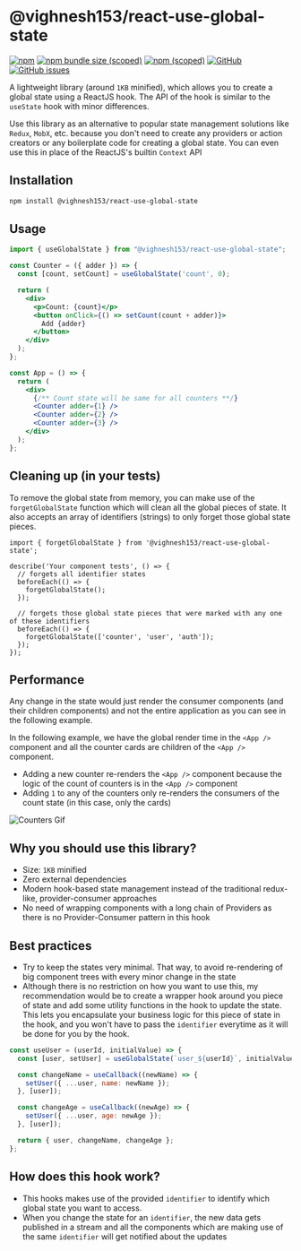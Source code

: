 # @vighnesh153/react-use-global-state

[![npm](https://img.shields.io/npm/dt/@vighnesh153/react-use-global-state)](https://img.shields.io/npm/dt/@vighnesh153/react-use-global-state)
[![npm bundle size (scoped)](https://img.shields.io/bundlephobia/minzip/@vighnesh153/react-use-global-state)](https://img.shields.io/bundlephobia/minzip/@vighnesh153/react-use-global-state)
[![npm (scoped)](https://img.shields.io/npm/v/@vighnesh153/-version)](https://www.npmjs.com/package/@vighnesh153/-version)
[![GitHub](https://img.shields.io/github/license/vighnesh153/vighnesh153-turbo)](https://github.com/vighnesh153/vighnesh153-turbo/blob/main/LICENSE)
[![GitHub issues](https://img.shields.io/github/issues/vighnesh153/vighnesh153-turbo)](https://github.com/vighnesh153/vighnesh153-turbo/issues)

A lightweight library (around `1KB` minified), which allows you to create a global state using a ReactJS hook. The API
of the hook is similar to the `useState` hook with minor differences.

Use this library as an alternative to popular state management solutions like `Redux`, `MobX`, etc. because you don't
need to create any providers or action creators or any boilerplate code for creating a global state. You can even use
this in place of the ReactJS's builtin `Context` API

## Installation

```bash
npm install @vighnesh153/react-use-global-state
```

## Usage

```jsx
import { useGlobalState } from "@vighnesh153/react-use-global-state";

const Counter = ({ adder }) => {
  const [count, setCount] = useGlobalState('count', 0);

  return (
    <div>
      <p>Count: {count}</p>
      <button onClick={() => setCount(count + adder)}>
        Add {adder}
      </button>
    </div>
  );
};

const App = () => {
  return (
    <div>
      {/** Count state will be same for all counters **/}
      <Counter adder={1} />
      <Counter adder={2} />
      <Counter adder={3} />
    </div>
  );
};
```

## Cleaning up (in your tests)

To remove the global state from memory, you can make use of the `forgetGlobalState` function which will clean all the
global pieces of state. It also accepts an array of identifiers (strings) to only forget those global state pieces.

```tsx
import { forgetGlobalState } from '@vighnesh153/react-use-global-state';

describe('Your component tests', () => {
  // forgets all identifier states
  beforeEach(() => {
    forgetGlobalState();
  });

  // forgets those global state pieces that were marked with any one of these identifiers 
  beforeEach(() => {
    forgetGlobalState(['counter', 'user', 'auth']);
  });
});
```

## Performance

Any change in the state would just render the consumer components (and their children components) and not the entire
application as you can see in the following example.

In the following example, we have the global render time in the `<App />` component and all the counter cards are
children of the `<App />` component.

* Adding a new counter re-renders the `<App />` component because the logic of the count of counters is in the `<App />`
  component
* Adding `1` to any of the counters only re-renders the consumers of the count state (in this case, only the cards)

![Counters Gif](https://i.imgur.com/hyP7VWe.gif)

## Why you should use this library?

* Size: `1KB` minified
* Zero external dependencies
* Modern hook-based state management instead of the traditional redux-like, provider-consumer approaches
* No need of wrapping components with a long chain of Providers as there is no Provider-Consumer pattern in this hook

## Best practices

* Try to keep the states very minimal. That way, to avoid re-rendering of big component trees with every minor change in
  the state
* Although there is no restriction on how you want to use this, my recommendation would be to create a wrapper hook
  around you piece of state and add some utility functions in the hook to update the state.
  This lets you encapsulate your business logic for this piece of state in the hook, and you won't have to pass
  the `identifier` everytime as it will be done for you by the hook.

```jsx
const useUser = (userId, initialValue) => {
  const [user, setUser] = useGlobalState(`user_${userId}`, initialValue || {});

  const changeName = useCallback((newName) => {
    setUser({ ...user, name: newName });
  }, [user]);

  const changeAge = useCallback((newAge) => {
    setUser({ ...user, age: newAge });
  }, [user]);

  return { user, changeName, changeAge };
};
```

## How does this hook work?

* This hooks makes use of the provided `identifier` to identify which global state you want to access.
* When you change the state for an `identifier`, the new data gets published in a stream and all the components which
  are making use of the same `identifier` will get notified about the updates
